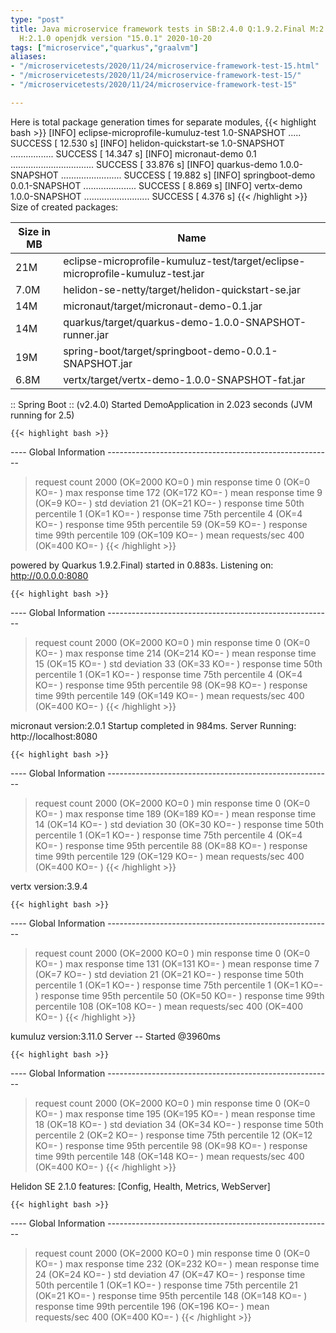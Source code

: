 ```yaml
---
type: "post"
title: Java microservice framework tests in SB:2.4.0 Q:1.9.2.Final M:2.2.0 V:3.9.4
  H:2.1.0 openjdk version "15.0.1" 2020-10-20
tags: ["microservice","quarkus","graalvm"]
aliases:
- "/microservicetests/2020/11/24/microservice-framework-test-15.html"
- "/microservicetests/2020/11/24/microservice-framework-test-15/"
- "/microservicetests/2020/11/24/microservice-framework-test-15"

---
```

 
Here is total package generation times for separate modules,
{{< highlight bash >}}
[INFO] eclipse-microprofile-kumuluz-test 1.0-SNAPSHOT ..... SUCCESS [ 12.530 s]
[INFO] helidon-quickstart-se 1.0-SNAPSHOT ................. SUCCESS [ 14.347 s]
[INFO] micronaut-demo 0.1 ................................. SUCCESS [ 33.876 s]
[INFO] quarkus-demo 1.0.0-SNAPSHOT ........................ SUCCESS [ 19.882 s]
[INFO] springboot-demo 0.0.1-SNAPSHOT ..................... SUCCESS [  8.869 s]
[INFO] vertx-demo 1.0.0-SNAPSHOT .......................... SUCCESS [  4.376 s]
{{< /highlight >}}
Size of created packages:

| Size in MB |  Name |
|------------|-------|
| 21M | eclipse-microprofile-kumuluz-test/target/eclipse-microprofile-kumuluz-test.jar |
| 7.0M | helidon-se-netty/target/helidon-quickstart-se.jar |
| 14M | micronaut/target/micronaut-demo-0.1.jar |
| 14M | quarkus/target/quarkus-demo-1.0.0-SNAPSHOT-runner.jar |
| 19M | spring-boot/target/springboot-demo-0.0.1-SNAPSHOT.jar |
| 6.8M | vertx/target/vertx-demo-1.0.0-SNAPSHOT-fat.jar |


:: Spring Boot :: (v2.4.0) Started DemoApplication in 2.023 seconds (JVM running for 2.5)

    {{< highlight bash >}}
---- Global Information --------------------------------------------------------
> request count                                       2000 (OK=2000   KO=0     )
> min response time                                      0 (OK=0      KO=-     )
> max response time                                    172 (OK=172    KO=-     )
> mean response time                                     9 (OK=9      KO=-     )
> std deviation                                         21 (OK=21     KO=-     )
> response time 50th percentile                          1 (OK=1      KO=-     )
> response time 75th percentile                          4 (OK=4      KO=-     )
> response time 95th percentile                         59 (OK=59     KO=-     )
> response time 99th percentile                        109 (OK=109    KO=-     )
> mean requests/sec                                    400 (OK=400    KO=-     )
{{< /highlight >}}

powered by Quarkus 1.9.2.Final) started in 0.883s. Listening on: http://0.0.0.0:8080

    {{< highlight bash >}}
---- Global Information --------------------------------------------------------
> request count                                       2000 (OK=2000   KO=0     )
> min response time                                      0 (OK=0      KO=-     )
> max response time                                    214 (OK=214    KO=-     )
> mean response time                                    15 (OK=15     KO=-     )
> std deviation                                         33 (OK=33     KO=-     )
> response time 50th percentile                          1 (OK=1      KO=-     )
> response time 75th percentile                          4 (OK=4      KO=-     )
> response time 95th percentile                         98 (OK=98     KO=-     )
> response time 99th percentile                        149 (OK=149    KO=-     )
> mean requests/sec                                    400 (OK=400    KO=-     )
{{< /highlight >}}

micronaut version:2.0.1 Startup completed in 984ms. Server Running: http://localhost:8080

    {{< highlight bash >}}
---- Global Information --------------------------------------------------------
> request count                                       2000 (OK=2000   KO=0     )
> min response time                                      0 (OK=0      KO=-     )
> max response time                                    189 (OK=189    KO=-     )
> mean response time                                    14 (OK=14     KO=-     )
> std deviation                                         30 (OK=30     KO=-     )
> response time 50th percentile                          1 (OK=1      KO=-     )
> response time 75th percentile                          4 (OK=4      KO=-     )
> response time 95th percentile                         88 (OK=88     KO=-     )
> response time 99th percentile                        129 (OK=129    KO=-     )
> mean requests/sec                                    400 (OK=400    KO=-     )
{{< /highlight >}}

vertx version:3.9.4

    {{< highlight bash >}}
---- Global Information --------------------------------------------------------
> request count                                       2000 (OK=2000   KO=0     )
> min response time                                      0 (OK=0      KO=-     )
> max response time                                    131 (OK=131    KO=-     )
> mean response time                                     7 (OK=7      KO=-     )
> std deviation                                         21 (OK=21     KO=-     )
> response time 50th percentile                          1 (OK=1      KO=-     )
> response time 75th percentile                          1 (OK=1      KO=-     )
> response time 95th percentile                         50 (OK=50     KO=-     )
> response time 99th percentile                        108 (OK=108    KO=-     )
> mean requests/sec                                    400 (OK=400    KO=-     )
{{< /highlight >}}

kumuluz version:3.11.0 Server -- Started @3960ms

    {{< highlight bash >}}
---- Global Information --------------------------------------------------------
> request count                                       2000 (OK=2000   KO=0     )
> min response time                                      0 (OK=0      KO=-     )
> max response time                                    195 (OK=195    KO=-     )
> mean response time                                    18 (OK=18     KO=-     )
> std deviation                                         34 (OK=34     KO=-     )
> response time 50th percentile                          2 (OK=2      KO=-     )
> response time 75th percentile                         12 (OK=12     KO=-     )
> response time 95th percentile                         98 (OK=98     KO=-     )
> response time 99th percentile                        148 (OK=148    KO=-     )
> mean requests/sec                                    400 (OK=400    KO=-     )
{{< /highlight >}}

Helidon SE 2.1.0 features: [Config, Health, Metrics, WebServer]

    {{< highlight bash >}}
---- Global Information --------------------------------------------------------
> request count                                       2000 (OK=2000   KO=0     )
> min response time                                      0 (OK=0      KO=-     )
> max response time                                    232 (OK=232    KO=-     )
> mean response time                                    24 (OK=24     KO=-     )
> std deviation                                         47 (OK=47     KO=-     )
> response time 50th percentile                          1 (OK=1      KO=-     )
> response time 75th percentile                         21 (OK=21     KO=-     )
> response time 95th percentile                        148 (OK=148    KO=-     )
> response time 99th percentile                        196 (OK=196    KO=-     )
> mean requests/sec                                    400 (OK=400    KO=-     )
{{< /highlight >}}